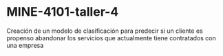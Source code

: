 # MINE-4101-taller-4
Creación de un modelo de clasificación para predecir si un cliente es propenso abandonar los servicios que actualmente tiene contratados con una empresa
